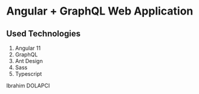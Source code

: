 # Angular + GraphQL Web Application

## Used Technologies
1. Angular 11
2. GraphQL
3. Ant Design
4. Sass
5. Typescript

Ibrahim DOLAPCI


